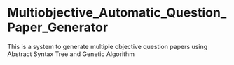 # Multiobjective_Automatic_Question_Paper_Generator
This is a system to generate multiple objective question papers using Abstract Syntax Tree and Genetic Algorithm
